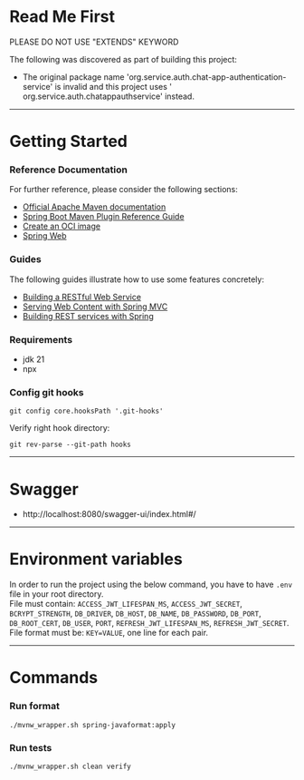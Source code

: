 # Read Me First

PLEASE DO NOT USE "EXTENDS" KEYWORD

The following was discovered as part of building this project:

* The original package name 'org.service.auth.chat-app-authentication-service' is invalid and this project uses '
  org.service.auth.chatappauthservice' instead.

---

# Getting Started

### Reference Documentation

For further reference, please consider the following sections:

* [Official Apache Maven documentation](https://maven.apache.org/guides/index.html)
* [Spring Boot Maven Plugin Reference Guide](https://docs.spring.io/spring-boot/docs/3.2.3/maven-plugin/reference/html/)
* [Create an OCI image](https://docs.spring.io/spring-boot/docs/3.2.3/maven-plugin/reference/html/#build-image)
* [Spring Web](https://docs.spring.io/spring-boot/docs/3.2.3/reference/htmlsingle/index.html#web)

### Guides

The following guides illustrate how to use some features concretely:

* [Building a RESTful Web Service](https://spring.io/guides/gs/rest-service/)
* [Serving Web Content with Spring MVC](https://spring.io/guides/gs/serving-web-content/)
* [Building REST services with Spring](https://spring.io/guides/tutorials/rest/)

### Requirements

- jdk 21
- npx

### Config git hooks

```shell
git config core.hooksPath '.git-hooks'
```

Verify right hook directory:

```shell
git rev-parse --git-path hooks
```

---

# Swagger
- http://localhost:8080/swagger-ui/index.html#/

---

# Environment variables

In order to run the project using the below command, you have to have `.env` file in your root directory.<br>
File must contain:
`ACCESS_JWT_LIFESPAN_MS`, `ACCESS_JWT_SECRET`, `BCRYPT_STRENGTH`, `DB_DRIVER`, `DB_HOST`, `DB_NAME`, `DB_PASSWORD`, `DB_PORT`, `DB_ROOT_CERT`, `DB_USER`, `PORT`, `REFRESH_JWT_LIFESPAN_MS`, `REFRESH_JWT_SECRET`.<br>
File format must be: `KEY=VALUE`, one line for each pair.

---

# Commands

### Run format

```shell
./mvnw_wrapper.sh spring-javaformat:apply
```

### Run tests

```shell
./mvnw_wrapper.sh clean verify
```